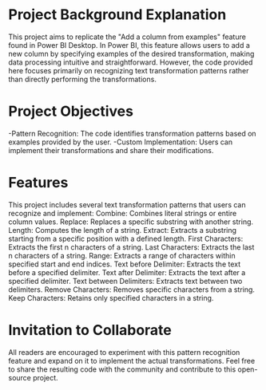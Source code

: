 # Project Background Explanation
This project aims to replicate the "Add a column from examples" feature found in Power BI Desktop. In Power BI, this feature allows users to add a new column by specifying examples of the desired transformation, making data processing intuitive and straightforward. However, the code provided here focuses primarily on recognizing text transformation patterns rather than directly performing the transformations.

# Project Objectives
-Pattern Recognition: The code identifies transformation patterns based on examples provided by the user.
-Custom Implementation: Users can implement their transformations and share their modifications.

# Features
This project includes several text transformation patterns that users can recognize and implement:
Combine: Combines literal strings or entire column values.
Replace: Replaces a specific substring with another string.
Length: Computes the length of a string.
Extract: Extracts a substring starting from a specific position with a defined length.
First Characters: Extracts the first n characters of a string.
Last Characters: Extracts the last n characters of a string.
Range: Extracts a range of characters within specified start and end indices.
Text before Delimiter: Extracts the text before a specified delimiter.
Text after Delimiter: Extracts the text after a specified delimiter.
Text between Delimiters: Extracts text between two delimiters.
Remove Characters: Removes specific characters from a string.
Keep Characters: Retains only specified characters in a string.

# Invitation to Collaborate
All readers are encouraged to experiment with this pattern recognition feature and expand on it to implement the actual transformations. Feel free to share the resulting code with the community and contribute to this open-source project.

